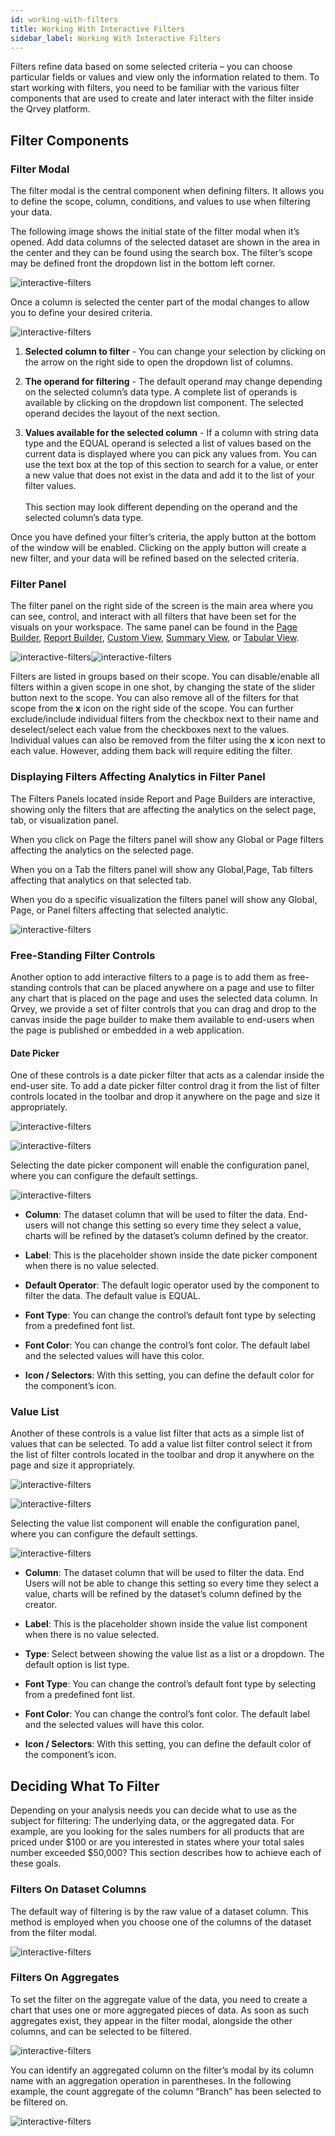 ```yaml
---
id: working-with-filters
title: Working With Interactive Filters
sidebar_label: Working With Interactive Filters
---
```

<div style={{textAlign: "justify"}}>

Filters refine data based on some selected criteria – you can choose particular fields or values and view only the information related to them. To start working with filters, you need to be familiar with the various filter components that are used to create and later interact with the filter inside the Qrvey platform.

## Filter Components

### Filter Modal

The filter modal is the central component when defining filters. It allows you to define the scope, column, conditions, and values to use when filtering your data.

The following image shows the initial state of the filter modal when it’s opened. Add data columns of the selected dataset are shown in the area in the center and they can be found using the search box. The filter’s scope may be defined front the dropdown list in the bottom left corner.

![interactive-filters](https://s3.amazonaws.com/cdn.qrvey.com/documentation_assets/ui-docs/filters/interactive-filters/1working-filters.png#thumbnail-60)

Once a column is selected the center part of the modal changes to allow you to define your desired criteria.

![interactive-filters](https://s3.amazonaws.com/cdn.qrvey.com/documentation_assets/ui-docs/filters/interactive-filters/2working-filters.png#thumbnail-60)

1.  **Selected column to filter** - You can change your selection by clicking on the arrow on the right side to open the dropdown list of columns.

2.  **The operand for filtering** - The default operand may change depending on the selected column’s data type. A complete list of operands is available by clicking on the dropdown list component. The selected operand decides the layout of the next section.

3.  **Values available for the selected column** - If a column with string data type and the EQUAL operand is selected a list of values based on the current data is displayed where you can pick any values from. You can use the text box at the top of this section to search for a value, or enter a new value that does not exist in the data and add it to the list of your filter values. <br /> <br />
    This section may look different depending on the operand and the selected column’s data type.

Once you have defined your filter’s criteria, the apply button at the bottom of the window will be enabled. Clicking on the apply button will create a new filter, and your data will be refined based on the selected criteria.

### Filter Panel

The filter panel on the right side of the screen is the main area where you can see, control, and interact with all filters that have been set for the visuals on your workspace. The same panel can be found in the <a href="/docs/ui-docs/builders/pages/#filter-panel" target="_blank"> Page Builder</a>, <a href="/docs/ui-docs/builders/reports/#filters" target="_blank">Report Builder</a>, <a href="/docs/ui-docs/dataviews/custom-view/#filters" target="_blank">Custom View</a>, <a href="/docs/ui-docs/dataviews/summary-view/#filtering" target="_blank"> Summary View</a>, or <a href="/docs/ui-docs/dataviews/tabular-view/#filters" target="_blank">Tabular View</a>.

![interactive-filters](https://s3.amazonaws.com/cdn.qrvey.com/documentation_assets/ui-docs/filters/interactive-filters/3working-filters.png#thumbnail-40)![interactive-filters](https://s3.amazonaws.com/cdn.qrvey.com/documentation_assets/ui-docs/filters/interactive-filters/4working-filters.png#thumbnail-40)

Filters are listed in groups based on their scope. You can disable/enable all filters within a given scope in one shot, by changing the state of the slider button next to the scope. You can also remove all of the filters for that scope from the **x** icon on the right side of the scope. 
You can further exclude/include individual filters from the checkbox next to their name and deselect/select each value from the checkboxes next to the values. Individual values can also be removed from the filter using the **x** icon next to each value. However, adding them back will require editing the filter.

### Displaying  Filters Affecting Analytics in Filter Panel

The Filters Panels located inside Report and Page Builders are interactive, showing only the filters that are affecting the analytics on the select page, tab, or visualization panel. 

When you click on Page the filters panel will show any Global or Page filters affecting the analytics on the selected page. 

When you on a Tab the filters panel will show any Global,Page, Tab filters affecting that analytics on that selected tab. 

When you do a specific visualization the filters panel will show any Global, Page, or Panel filters affecting that selected analytic. 

![interactive-filters](https://s3.amazonaws.com/cdn.qrvey.com/documentation_assets/ui-docs/filters/interactive-filters/inter_filter.gif#thumbnail-60)

### Free-Standing Filter Controls

Another option to add interactive filters to a page is to add them as free-standing controls that can be placed anywhere on a page and use to filter any chart that is placed on the page and uses the selected data column. 
In Qrvey, we provide a set of filter controls that you can drag and drop to the canvas inside the page builder to make them available to end-users when the page is published or embedded in a web application.

#### Date Picker

One of these controls is a date picker filter that acts as a calendar inside the end-user site. To add a date picker filter control drag it from the list of filter controls located in the toolbar and drop it anywhere on the page and size it appropriately.

![interactive-filters](https://s3.amazonaws.com/cdn.qrvey.com/documentation_assets/ui-docs/filters/interactive-filters/5working-filters.png#thumbnail-60)

![interactive-filters](https://s3.amazonaws.com/cdn.qrvey.com/documentation_assets/ui-docs/filters/interactive-filters/6working-filters.png#thumbnail-40)  

Selecting the date picker component will enable the configuration panel, where you can configure the default settings.

![interactive-filters](https://s3.amazonaws.com/cdn.qrvey.com/documentation_assets/ui-docs/filters/interactive-filters/7working-filters.png#thumbnail-40)  

-   **Column**: The dataset column that will be used to filter the data. End-users will not change this setting so every time they select a value, charts will be refined by the dataset’s column defined by the creator.

-   **Label**: This is the placeholder shown inside the date picker component when there is no value selected.

-   **Default Operator**: The default logic operator used by the component to filter the data. The default value is EQUAL.

-   **Font Type**: You can change the control’s default font type by selecting from a predefined font list.

-   **Font Color**: You can change the control’s font color. The default label and the selected values will have this color.

-   **Icon / Selectors**: With this setting, you can define the default color for the component’s icon. 

### Value List

Another of these controls is a value list filter that acts as a simple list of values that can be selected. To add a value list filter control select it from the list of filter controls located in the toolbar and drop it anywhere on the page and size it appropriately.

![interactive-filters](https://s3.amazonaws.com/cdn.qrvey.com/documentation_assets/ui-docs/filters/interactive-filters/value1.png#thumbnail-40)  

![interactive-filters](https://s3.amazonaws.com/cdn.qrvey.com/documentation_assets/ui-docs/filters/interactive-filters/value2.png#thumbnail-40)   

Selecting the value list component will enable the configuration panel, where you can configure the default settings.

![interactive-filters](https://s3.amazonaws.com/cdn.qrvey.com/documentation_assets/ui-docs/filters/interactive-filters/value3.png#thumbnail-40)  

-   **Column**: The dataset column that will be used to filter the data. End Users will not be able to change this setting so every time they select a value, charts will be refined by the dataset’s column defined by the creator.

-   **Label**: This is the placeholder shown inside the value list component when there is no value selected.

-   **Type**: Select between showing the value list as a list or a dropdown. The default option is list type.

-   **Font Type**: You can change the control’s default font type by selecting from a predefined font list.

-   **Font Color**: You can change the control’s font color. The default label and the selected values will have this color.

-   **Icon / Selectors**: With this setting, you can define the default color of the component’s icon. 

## Deciding What To Filter

Depending on your analysis needs you can decide what to use as the subject for filtering: The underlying data, or the aggregated data. For example, are you looking for the sales numbers for all products that are priced under $100 or are you interested in states where your total sales number exceeded $50,000? This section describes how to achieve each of these goals.

### Filters On Dataset Columns

The default way of filtering is by the raw value of a dataset column. This method is employed when you choose one of the columns of the dataset from the filter modal. 

![interactive-filters](https://s3.amazonaws.com/cdn.qrvey.com/documentation_assets/ui-docs/filters/interactive-filters/8working-filters.png#thumbnail-60)  

### Filters On Aggregates

To set the filter on the aggregate value of the data, you need to create a chart that uses one or more aggregated pieces of data. As soon as such aggregates exist, they appear in the filter modal, alongside the other columns, and can be selected to be filtered. 

![interactive-filters](https://s3.amazonaws.com/cdn.qrvey.com/documentation_assets/ui-docs/filters/interactive-filters/9working-filters.gif#thumbnail)  

You can identify an aggregated column on the filter’s modal by its column name with an aggregation operation in parentheses. In the following example, the count aggregate of the column “Branch” has been selected to be filtered on. 

![interactive-filters](https://s3.amazonaws.com/cdn.qrvey.com/documentation_assets/ui-docs/filters/interactive-filters/10working-filters.png#thumbnail-60)  
</div>
